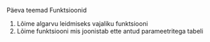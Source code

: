 Päeva teemad
Funktsioonid
1. Lõime algarvu leidmiseks vajaliku funktsiooni
2. Lõime funktsiooni mis joonistab ette antud parameetritega tabeli
